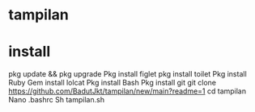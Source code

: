 # tampilan

# install
pkg update && pkg upgrade
Pkg install figlet
pkg install toilet
Pkg install Ruby
Gem install lolcat
Pkg install Bash
Pkg install git
git clone https://github.com/BadutJkt/tampilan/new/main?readme=1
cd tampilan
Nano .bashrc
Sh tampilan.sh
